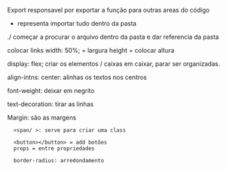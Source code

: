 Export responsavel por exportar a função para outras areas do código

* representa importar tudo dentro da pasta 

./ começar a procurar o arquivo dentro da pasta e dar referencia da pasta 


 <a href = ""></a> colocar links
  width: 50%; = largura
  height  = colocar altura
  
  display: flex; criar os elementos / caixas em caixar, parar ser organizadas.

 align-intns: center: alinhas os textos nos centros

   font-weight: deixar em negrito

   text-decoration: tirar as linhas

   Margin: são as margens

      <span/ >: serve para criar uma class

      <button></button> = add botões
      props = entre propriedades

      border-radius: arredondamento
